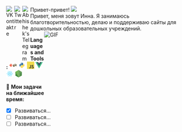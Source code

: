 Привет-привет! <img src="https://media.giphy.com/media/hvRJCLFzcasrR4ia7z/giphy.gif" width="25px">
<a href="https://vk.com/https://vk.com/id496537474">
  <img align="left" alt="VKontakte" width="22px" src="https://cdn.jsdelivr.net/npm/simple-icons@v3/icons/vk.svg" />
</a>
<a href="https://twitter.com/@vasilchenkoinna">
  <img align="left" alt="Twitter" width="22px" src="https://cdn.jsdelivr.net/npm/simple-icons@v3/icons/twitter.svg" />
</a>
<a href="https://t.me/https://t.me/platforma_44_kostroma">
  <img align="left" alt="Abhishek's Telegram" width="22px" src="https://cdn.jsdelivr.net/npm/simple-icons@v3/icons/telegram.svg" />
</a>
<br />
Привет, меня зовут Инна. Я занимаюсь благотворительностью, делаю и поддерживаю сайты для дошкольных образовательных учреждений.
<br />
<img align="right" alt="GIF" src="https://external-arn2-1.xx.fbcdn.net/safe_image.php?d=AQE4thyAg0sICPMR&w=500&h=261&url=https%3A%2F%2Fplatforma44.ru%2Fimages%2Fprojects%2F2021%2F2021-09-19-metodicheskij-sbornik%2F1.jpg&cfs=1&ext=jpg&_nc_oe=6ee7d&_nc_sid=06c271&ccb=3-5&_nc_hash=AQFcOwjI6XukFOl5" width="400" height="168" />

**Languages and Tools:** 
<code><img height="20" src="https://raw.githubusercontent.com/github/explore/80688e429a7d4ef2fca1e82350fe8e3517d3494d/topics/git/git.png"></code>
<code><img height="20" src="https://raw.githubusercontent.com/github/explore/80688e429a7d4ef2fca1e82350fe8e3517d3494d/topics/python/python.png"></code>
<code><img height="20" src="https://raw.githubusercontent.com/github/explore/80688e429a7d4ef2fca1e82350fe8e3517d3494d/topics/javascript/javascript.png"></code>
<code><img height="20" src="https://raw.githubusercontent.com/github/explore/80688e429a7d4ef2fca1e82350fe8e3517d3494d/topics/vue/vue.png"></code>
<code><img height="20" src="https://raw.githubusercontent.com/github/explore/80688e429a7d4ef2fca1e82350fe8e3517d3494d/topics/react/react.png"></code>
<code><img height="20" src="https://raw.githubusercontent.com/github/explore/80688e429a7d4ef2fca1e82350fe8e3517d3494d/topics/nodejs/nodejs.png"></code>

🚧 **Мои задачи на ближайшее время:**
<!-- TODO-IST:START -->
* [x] Развиваться...
* [ ] Развиваться...
* [ ] Развиваться...      
<!-- TODO-IST:END -->

